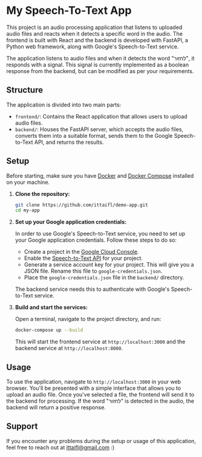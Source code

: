 # My Speech-To-Text App

This project is an audio processing application that listens to uploaded audio files and reacts when it detects a specific word in the audio. The frontend is built with React and the backend is developed with FastAPI, a Python web framework, along with Google's Speech-to-Text service.

The application listens to audio files and when it detects the word "לחזור", it responds with a signal. This signal is currently implemented as a boolean response from the backend, but can be modified as per your requirements.

## Structure

The application is divided into two main parts:

- `frontend/`: Contains the React application that allows users to upload audio files.
- `backend/`: Houses the FastAPI server, which accepts the audio files, converts them into a suitable format, sends them to the Google Speech-to-Text API, and returns the results.

## Setup

Before starting, make sure you have [Docker](https://www.docker.com/) and [Docker Compose](https://docs.docker.com/compose/) installed on your machine.

1. **Clone the repository:**

    ```bash
    git clone https://github.com/ittaifl/demo-app.git
    cd my-app
    ```

2. **Set up your Google application credentials:**

    In order to use Google's Speech-to-Text service, you need to set up your Google application credentials. Follow these steps to do so:

    - Create a project in the [Google Cloud Console](https://console.cloud.google.com/).
    - Enable the [Speech-to-Text API](https://cloud.google.com/speech-to-text/docs/quickstart-client-libraries) for your project.
    - Generate a service account key for your project. This will give you a JSON file. Rename this file to `google-credentials.json`.
    - Place the `google-credentials.json` file in the `backend/` directory.

    The backend service needs this to authenticate with Google's Speech-to-Text service.

3. **Build and start the services:**

    Open a terminal, navigate to the project directory, and run:

    ```bash
    docker-compose up --build
    ```

    This will start the frontend service at `http://localhost:3000` and the backend service at `http://localhost:8000`.

## Usage

To use the application, navigate to `http://localhost:3000` in your web browser. You'll be presented with a simple interface that allows you to upload an audio file. Once you've selected a file, the frontend will send it to the backend for processing. If the word "לחזור" is detected in the audio, the backend will return a positive response.


## Support

If you encounter any problems during the setup or usage of this application, feel free to reach out at ittaifl@gmail.com :)


